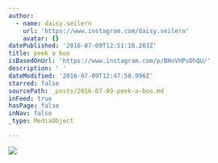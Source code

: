 ```yaml
---
author:
  - name: daisy.seilern
    url: 'https://www.instagram.com/daisy.seilern'
    avatar: {}
datePublished: '2016-07-09T12:51:18.203Z'
title: peek a boo
isBasedOnUrl: 'https://www.instagram.com/p/BHoVHPvDhQU/'
description: ' '
dateModified: '2016-07-09T12:47:58.996Z'
starred: false
sourcePath: _posts/2016-07-09-peek-a-boo.md
inFeed: true
hasPage: false
inNav: false
_type: MediaObject

---
```

![ ](https://imgflo.herokuapp.com/graph/vahj1ThiexotieMo/fdc01b045fb8509a2d4ab0045241b550/croprotate.jpg?cropheight=432&cropwidth=640&degrees=0&input=https%3A%2F%2Fscontent.cdninstagram.com%2Ft51.2885-15%2Fs640x640%2Fsh0.08%2Fe35%2F13643491_1591263071171330_1827424586_n.jpg%3Fig_cache_key%3DMTI5MDM3NDE1MDE1MDI5NjU5Ng%253D%253D.2&x=0&y=104)